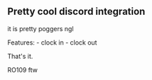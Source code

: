 ## Pretty cool discord integration

it is pretty poggers ngl

Features: 
    - clock in
    - clock out

That's it. 

RO109 ftw